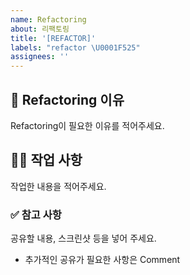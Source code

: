 ```yaml
---
name: Refactoring
about: 리팩토링
title: '[REFACTOR]'
labels: "refactor \U0001F525"
assignees: ''
---
```


## 📌 Refactoring 이유

Refactoring이 필요한 이유를 적어주세요.

## 👩‍💻 작업 사항

작업한 내용을 적어주세요.

### ✅ 참고 사항

공유할 내용, 스크린샷 등을 넣어 주세요.

- 추가적인 공유가 필요한 사항은 Comment

